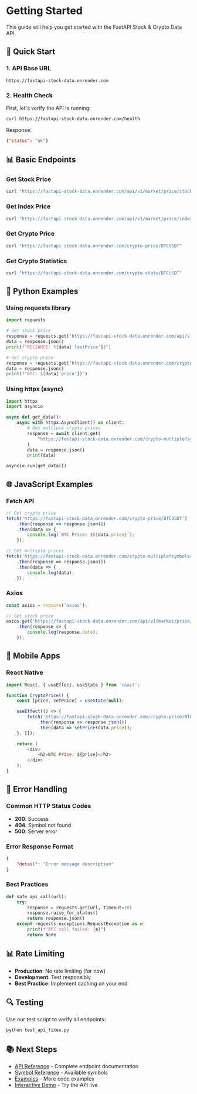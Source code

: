 # Getting Started

This guide will help you get started with the FastAPI Stock & Crypto Data API.

## 🚀 Quick Start

### 1. API Base URL

```
https://fastapi-stock-data.onrender.com
```

### 2. Health Check

First, let's verify the API is running:

```bash
curl https://fastapi-stock-data.onrender.com/health
```

Response:
```json
{"status": "ok"}
```

## 📊 Basic Endpoints

### Get Stock Price

```bash
curl "https://fastapi-stock-data.onrender.com/api/v1/market/price/stock?symbol=RELIANCE"
```

### Get Index Price

```bash
curl "https://fastapi-stock-data.onrender.com/api/v1/market/price/index?index=NIFTY"
```

### Get Crypto Price

```bash
curl "https://fastapi-stock-data.onrender.com/crypto-price/BTCUSDT"
```

### Get Crypto Statistics

```bash
curl "https://fastapi-stock-data.onrender.com/crypto-stats/BTCUSDT"
```

## 🐍 Python Examples

### Using requests library

```python
import requests

# Get stock price
response = requests.get("https://fastapi-stock-data.onrender.com/api/v1/market/price/stock?symbol=RELIANCE")
data = response.json()
print(f"RELIANCE: ₹{data['lastPrice']}")

# Get crypto price
response = requests.get("https://fastapi-stock-data.onrender.com/crypto-price/BTCUSDT")
data = response.json()
print(f"BTC: ${data['price']}")
```

### Using httpx (async)

```python
import httpx
import asyncio

async def get_data():
    async with httpx.AsyncClient() as client:
        # Get multiple crypto prices
        response = await client.get(
            "https://fastapi-stock-data.onrender.com/crypto-multiple?symbols=BTCUSDT,ETHUSDT,ADAUSDT"
        )
        data = response.json()
        print(data)

asyncio.run(get_data())
```

## 🌐 JavaScript Examples

### Fetch API

```javascript
// Get crypto price
fetch('https://fastapi-stock-data.onrender.com/crypto-price/BTCUSDT')
    .then(response => response.json())
    .then(data => {
        console.log(`BTC Price: $${data.price}`);
    });

// Get multiple prices
fetch('https://fastapi-stock-data.onrender.com/crypto-multiple?symbols=BTCUSDT,ETHUSDT')
    .then(response => response.json())
    .then(data => {
        console.log(data);
    });
```

### Axios

```javascript
const axios = require('axios');

// Get stock price
axios.get('https://fastapi-stock-data.onrender.com/api/v1/market/price/stock?symbol=TCS')
    .then(response => {
        console.log(response.data);
    });
```

## 📱 Mobile Apps

### React Native

```javascript
import React, { useEffect, useState } from 'react';

function CryptoPrice() {
    const [price, setPrice] = useState(null);

    useEffect(() => {
        fetch('https://fastapi-stock-data.onrender.com/crypto-price/BTCUSDT')
            .then(response => response.json())
            .then(data => setPrice(data.price));
    }, []);

    return (
        <div>
            <h2>BTC Price: ${price}</h2>
        </div>
    );
}
```

## 🔧 Error Handling

### Common HTTP Status Codes

- **200**: Success
- **404**: Symbol not found
- **500**: Server error

### Error Response Format

```json
{
    "detail": "Error message description"
}
```

### Best Practices

```python
def safe_api_call(url):
    try:
        response = requests.get(url, timeout=10)
        response.raise_for_status()
        return response.json()
    except requests.exceptions.RequestException as e:
        print(f"API call failed: {e}")
        return None
```

## 📊 Rate Limiting

- **Production**: No rate limiting (for now)
- **Development**: Test responsibly
- **Best Practice**: Implement caching on your end

## 🔍 Testing

Use our test script to verify all endpoints:

```bash
python test_api_fixes.py
```

## 📚 Next Steps

- [API Reference](api/stock.md) - Complete endpoint documentation
- [Symbol Reference](symbols/nse-stocks.md) - Available symbols
- [Examples](examples.md) - More code examples
- [Interactive Demo](crypto_demo.html) - Try the API live
